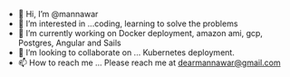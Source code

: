 - 👋 Hi, I’m @mannawar
- 👀 I’m interested in ...coding, learning to solve the problems
- 🌱 I’m currently working on Docker deployment, amazon ami, gcp, Postgres, Angular and Sails
- 💞️ I’m looking to collaborate on ... Kubernetes deployment.
- 📫 How to reach me ... Please reach me at dearmannawar@gmail.com

<!---
mannawar/mannawar is a ✨ special ✨ repository because its `README.md` (this file) appears on your GitHub profile.
You can click the Preview link to take a look at your changes.
--->
